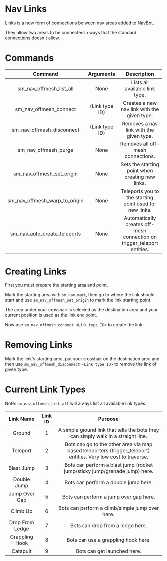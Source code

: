 # Nav Links

Links is a new form of connections between nav areas added to NavBot.

They allow two areas to be connected in ways that the standard connections doesn't allow.

# Commands

| Command | Arguments | Description |
|:---:|:---:|:---:|
| sm_nav_offmesh_list_all | None | Lists all available link type. |
| sm_nav_offmesh_connect | (Link type ID) | Creates a new nav link with the given type. |
| sm_nav_offmesh_disconnect | (Link type ID) | Removes a nav link with the given type. |
| sm_nav_offmesh_purge | None | Removes all off-mesh connections. |
| sm_nav_offmesh_set_origin | None | Sets the starting point when creating new links. |
| sm_nav_offmesh_warp_to_origin | None | Teleports you to the starting point used for new links. |
| sm_nav_auto_create_teleports | None | Automatically creates off-mesh connection on trigger_teleport entities. |

# Creating Links

First you must prepare the starting area and point.

Mark the starting area with `sm_nav_mark`, then go to where the link should start and use `sm_nav_offmesh_set_origin` to mark the link starting point.

The area under your crosshair is selected as the destination area and your current position is used as the link end point.

Now use `sm_nav_offmesh_connect <Link type ID>` to create the link.

# Removing Links

Mark the link's starting area, put your crosshair on the destination area and then use `sm_nav_offmesh_disconnect <Link type ID>` to remove the link of given type.

# Current Link Types

Note: `sm_nav_offmesh_list_all` will always list all available link types.

| Link Name | Link ID | Purpose |
|:---:|:---:|:---:|
| Ground | 1 | A simple ground link that tells the bots they can simply walk in a straight line. |
| Teleport | 2 | Bots can go to the other area via map based teleporters (trigger_teleport) entities. Very low cost to traverse. |
| Blast Jump | 3 | Bots can perform a blast jump (rocket jump/sticky jump/grenade jump) here. |
| Double Jump | 4 | Bots can perform a double jump here. |
| Jump Over Gap | 5 | Bots can perform a jump over gap here. |
| Climb Up | 6 | Bots can perform a climb/simple jump over here. |
| Drop From Ledge | 7 | Bots can drop from a ledge here. |
| Grappling Hook | 8 | Bots can use a grappling hook here. |
| Catapult | 9 | Bots can get launched here. |